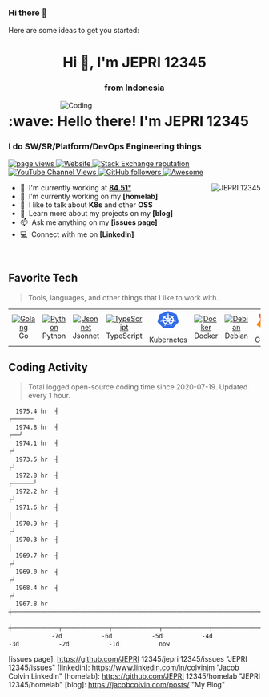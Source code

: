 ### Hi there 👋

Here are some ideas to get you started:
<h1 align="center">Hi 👋, I'm JEPRI 12345</h1>
<h3 align="center">from Indonesia</h3>
<img align="right" alt="Coding" width="400" src="https://gifdb.com/gif/coding-girl-animation-fe7t4gejurmtof8v.html">

<h1 align="left" id="JEPRI 12345-title">:wave: Hello there! I'm JEPRI 12345</h1>
<h3 align="left">I do SW/SR/Platform/DevOps Engineering things</h3>

<p align="left">
  <a href="https://github.com/JEPRI 12345/jepri 12345">
    <img src="https://komarev.com/ghpvc/?username=JEPRI 12345" alt="page views" />
  </a>
  <a href="https://jacobcolvin.com">
    <img alt="Website" src="https://img.shields.io/website?url=https%3A%2F%2Fjacobcolvin.com">
  </a>
  <a href="https://stackoverflow.com/users/4868262">
    <img alt="Stack Exchange reputation" src="https://img.shields.io/stackexchange/stackoverflow/r/4868262?color=orange&label=reputation&logo=stackoverflow">
  </a>
  <a href="https://www.youtube.com/channel/UCZeubjnoztTC_RP_c4YOuYw">
    <img alt="YouTube Channel Views" src="https://img.shields.io/youtube/channel/views/UCZeubjnoztTC_RP_c4YOuYw?style=flat&logo=youtube">
  </a>
  <a href="https://github.com/jepri 12345?tab=followers">
    <img alt="GitHub followers" src="https://img.shields.io/github/followers/jepri 12345?style=flat&logo=github">
  </a>
  <a href="https://github.com/abhisheknaiidu/awesome-github-profile-readme">
    <img alt="Awesome" src="https://awesome.re/mentioned-badge.svg">
  </a>
</p>

<a href="#JEPRI 12345-title">
  <img src="https://raw.githubusercontent.com/JEPRI 12345/github-stats-transparent/output/generated/overview.svg" alt="JEPRI 12345" align="right" />
</a>

- :office: &nbsp;I'm currently working at **[84.51°]**
- :seedling: &nbsp;I’m currently working on my **[homelab]**
- :speech_balloon: &nbsp;I like to talk about **K8s** and other **OSS**
- :book: &nbsp;Learn more about my projects on my **[blog]**
- :mailbox: &nbsp;Ask me anything on my **[issues page]**
- :computer: &nbsp;Connect with me on **[LinkedIn]**

<br>

<h2 align="left" id="jepri 12345tech">Favorite Tech</h2>

> Tools, languages, and other things that I like to work with.

<table>
  <tr>
    <td align="center" width="96">
      <a href="#JEPRI 12345tech">
        <img src="./img/go-flat.svg" width="48" height="48" alt="Golang" />
      </a>
      <br>Go
    </td>
    <td align="center" width="96">
      <a href="#JEPRI 12345-tech">
        <img src="./img/python-original.svg" width="48" height="48" alt="Python" />
      </a>
      <br>Python
    </td>
    <td align="center" width="96">
      <a href="#JEPRI 12345-tech">
        <img src="https://jsonnet.org/img/isologo.svg" width="48" height="48" alt="Jsonnet" />
      </a>
      <br>Jsonnet
    </td>
    <td align="center" width="96">
      <a href="#JEPRI 12345-tech">
        <img src="./img/typescript-original.svg" width="48" height="48" alt="TypeScript" />
      </a>
      <br>TypeScript
    </td>
    <td align="center" width="96">
      <a href="#JEPRI 12345-tech" >
        <img src="https://raw.githubusercontent.com/cncf/artwork/master/projects/kubernetes/icon/color/kubernetes-icon-color.svg" width="48" height="48" alt="Kubernetes" />
      </a>
      <br>Kubernetes
    </td>
    <td align="center" width="96"> 
      <a href="#JEPRI 12345-tech" >
        <img src="./img/docker-original.svg" width="48" height="48" alt="Docker" />
      </a>
      <br>Docker
    </td>
    <td align="center"  width="96">
      <a href="#JEPRI 12345tech">
        <img src="./img/debian-original.svg" width="48" height="48" alt="Debian" />
      </a>
      <br>Debian
    </td>
    <td align="center" width="96">
      <a href="#JEPRI 12345-tech" >
        <img src="https://raw.githubusercontent.com/grafana/grafana/master/public/img/grafana_icon.svg" width="48" height="48" alt="Grafana" />
      </a>
      <br>Grafana
    </td>
  </tr>
</table>

<h2 align="left">Coding Activity</h2>

> Total logged open-source coding time since 2020-07-19. Updated every 1 hour.

<!-- prettier-ignore-start -->
<!-- START_SECTION:ascii_graph -->

```
  1975.4 hr  ┤                                                                                            ╭────── 
  1974.8 hr  ┤                                                                                         ╭──╯       
  1974.1 hr  ┤                                                                                        ╭╯          
  1973.5 hr  ┤                                                                                       ╭╯           
  1972.8 hr  ┤                                                                                ╭──────╯            
  1972.2 hr  ┤                                                                               ╭╯                   
  1971.6 hr  ┤                                                                               │                    
  1970.9 hr  ┤                                                                              ╭╯                    
  1970.3 hr  ┤                                                                              │                     
  1969.7 hr  ┤                                                                             ╭╯                     
  1969.0 hr  ┤                                                                            ╭╯                      
  1968.4 hr  ┤                                                                           ╭╯                       
  1967.8 hr  ┼───────────────────────────────────────────────────────────────────────────╯                        
             ┼─────────────┬─────────────┬─────────────┬─────────────┬─────────────┬─────────────┬─────────────┤ 
            -7d           -6d           -5d           -4d           -3d           -2d           -1d           now
```

<!-- END_SECTION:ascii_graph -->
<!-- prettier-ignore-end -->

<!-- links -->

[84.51°]: https://github.com/8451 "84.51° Github Home"
[issues page]: https://github.com/JEPRI 12345/jepri 12345/issues "JEPRI 12345/issues"
[linkedin]: https://www.linkedin.com/in/colvinjm "Jacob Colvin LinkedIn"
[homelab]: https://github.com/JEPRI 12345/homelab "JEPRI 12345/homelab"
[blog]: https://jacobcolvin.com/posts/ "My Blog"
